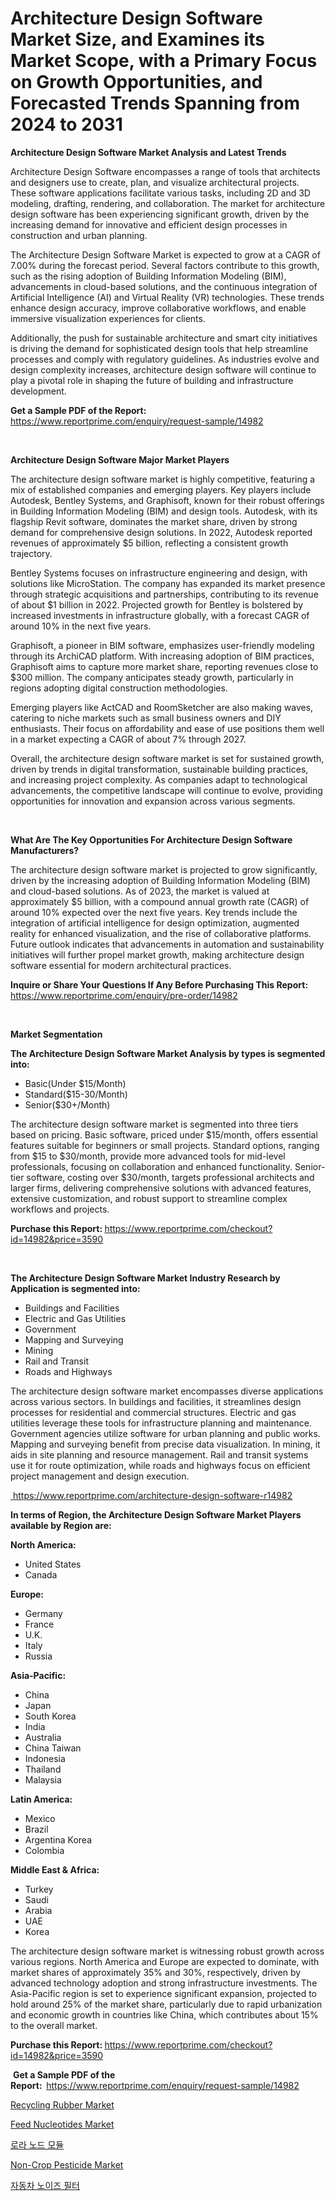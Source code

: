 <p><h1>Architecture Design Software Market Size, and Examines its Market Scope, with a Primary Focus on Growth Opportunities, and Forecasted Trends Spanning from 2024 to 2031</h1></p><p><strong>Architecture Design Software Market Analysis and Latest Trends</strong></p>
<p><p>Architecture Design Software encompasses a range of tools that architects and designers use to create, plan, and visualize architectural projects. These software applications facilitate various tasks, including 2D and 3D modeling, drafting, rendering, and collaboration. The market for architecture design software has been experiencing significant growth, driven by the increasing demand for innovative and efficient design processes in construction and urban planning.</p><p>The Architecture Design Software Market is expected to grow at a CAGR of 7.00% during the forecast period. Several factors contribute to this growth, such as the rising adoption of Building Information Modeling (BIM), advancements in cloud-based solutions, and the continuous integration of Artificial Intelligence (AI) and Virtual Reality (VR) technologies. These trends enhance design accuracy, improve collaborative workflows, and enable immersive visualization experiences for clients.</p><p>Additionally, the push for sustainable architecture and smart city initiatives is driving the demand for sophisticated design tools that help streamline processes and comply with regulatory guidelines. As industries evolve and design complexity increases, architecture design software will continue to play a pivotal role in shaping the future of building and infrastructure development.</p></p>
<p><strong>Get a Sample PDF of the Report:&nbsp;</strong> <a href="https://www.reportprime.com/enquiry/request-sample/14982">https://www.reportprime.com/enquiry/request-sample/14982</a></p>
<p>&nbsp;</p>
<p><strong>Architecture Design Software Major Market Players</strong></p>
<p><p>The architecture design software market is highly competitive, featuring a mix of established companies and emerging players. Key players include Autodesk, Bentley Systems, and Graphisoft, known for their robust offerings in Building Information Modeling (BIM) and design tools. Autodesk, with its flagship Revit software, dominates the market share, driven by strong demand for comprehensive design solutions. In 2022, Autodesk reported revenues of approximately $5 billion, reflecting a consistent growth trajectory.</p><p>Bentley Systems focuses on infrastructure engineering and design, with solutions like MicroStation. The company has expanded its market presence through strategic acquisitions and partnerships, contributing to its revenue of about $1 billion in 2022. Projected growth for Bentley is bolstered by increased investments in infrastructure globally, with a forecast CAGR of around 10% in the next five years.</p><p>Graphisoft, a pioneer in BIM software, emphasizes user-friendly modeling through its ArchiCAD platform. With increasing adoption of BIM practices, Graphisoft aims to capture more market share, reporting revenues close to $300 million. The company anticipates steady growth, particularly in regions adopting digital construction methodologies.</p><p>Emerging players like ActCAD and RoomSketcher are also making waves, catering to niche markets such as small business owners and DIY enthusiasts. Their focus on affordability and ease of use positions them well in a market expecting a CAGR of about 7% through 2027.</p><p>Overall, the architecture design software market is set for sustained growth, driven by trends in digital transformation, sustainable building practices, and increasing project complexity. As companies adapt to technological advancements, the competitive landscape will continue to evolve, providing opportunities for innovation and expansion across various segments.</p></p>
<p>&nbsp;</p>
<p><strong>What Are The Key Opportunities For Architecture Design Software Manufacturers?</strong></p>
<p><p>The architecture design software market is projected to grow significantly, driven by the increasing adoption of Building Information Modeling (BIM) and cloud-based solutions. As of 2023, the market is valued at approximately $5 billion, with a compound annual growth rate (CAGR) of around 10% expected over the next five years. Key trends include the integration of artificial intelligence for design optimization, augmented reality for enhanced visualization, and the rise of collaborative platforms. Future outlook indicates that advancements in automation and sustainability initiatives will further propel market growth, making architecture design software essential for modern architectural practices.</p></p>
<p><strong>Inquire or Share Your Questions If Any Before Purchasing This Report:</strong> <a href="https://www.reportprime.com/enquiry/pre-order/14982">https://www.reportprime.com/enquiry/pre-order/14982</a></p>
<p>&nbsp;</p>
<p><strong>Market Segmentation</strong></p>
<p><strong>The Architecture Design Software Market Analysis by types is segmented into:</strong></p>
<p><ul><li>Basic(Under $15/Month)</li><li>Standard($15-30/Month)</li><li>Senior($30+/Month)</li></ul></p>
<p><p>The architecture design software market is segmented into three tiers based on pricing. Basic software, priced under $15/month, offers essential features suitable for beginners or small projects. Standard options, ranging from $15 to $30/month, provide more advanced tools for mid-level professionals, focusing on collaboration and enhanced functionality. Senior-tier software, costing over $30/month, targets professional architects and larger firms, delivering comprehensive solutions with advanced features, extensive customization, and robust support to streamline complex workflows and projects.</p></p>
<p><strong>Purchase this Report:&nbsp;</strong><a href="https://www.reportprime.com/checkout?id=14982&price=3590">https://www.reportprime.com/checkout?id=14982&price=3590</a></p>
<p>&nbsp;</p>
<p><strong>The Architecture Design Software Market Industry Research by Application is segmented into:</strong></p>
<p><ul><li>Buildings and Facilities</li><li>Electric and Gas Utilities</li><li>Government</li><li>Mapping and Surveying</li><li>Mining</li><li>Rail and Transit</li><li>Roads and Highways</li></ul></p>
<p><p>The architecture design software market encompasses diverse applications across various sectors. In buildings and facilities, it streamlines design processes for residential and commercial structures. Electric and gas utilities leverage these tools for infrastructure planning and maintenance. Government agencies utilize software for urban planning and public works. Mapping and surveying benefit from precise data visualization. In mining, it aids in site planning and resource management. Rail and transit systems use it for route optimization, while roads and highways focus on efficient project management and design execution.</p></p>
<p><a href="https://www.reportprime.com/architecture-design-software-r14982">&nbsp;https://www.reportprime.com/architecture-design-software-r14982</a></p>
<p><strong>In terms of Region, the Architecture Design Software Market Players available by Region are:</strong></p>
<p>
    <p> <strong> North America: </strong>
        <ul>
            <li>United States</li>
            <li>Canada</li>
        </ul>
        </p> 
    <p> <strong> Europe: </strong>
        <ul>
            <li>Germany</li>
            <li>France</li>
            <li>U.K.</li>
            <li>Italy</li>
            <li>Russia</li>
        </ul>
        </p> 
    <p> <strong> Asia-Pacific: </strong>
        <ul>
            <li>China</li>
            <li>Japan</li>
            <li>South Korea</li>
            <li>India</li>
            <li>Australia</li>
            <li>China Taiwan</li>
            <li>Indonesia</li>
            <li>Thailand</li>
            <li>Malaysia</li>
        </ul>
        </p> 
    <p> <strong> Latin America: </strong>
        <ul>
            <li>Mexico</li>
            <li>Brazil</li>
            <li>Argentina Korea</li>
            <li>Colombia</li>
        </ul>
        </p> 
    <p> <strong> Middle East & Africa: </strong>
        <ul>
            <li>Turkey</li>
            <li>Saudi</li>
            <li>Arabia</li>
            <li>UAE</li>
            <li>Korea</li>
        </ul>
    </p>
    </p>
<p><p>The architecture design software market is witnessing robust growth across various regions. North America and Europe are expected to dominate, with market shares of approximately 35% and 30%, respectively, driven by advanced technology adoption and strong infrastructure investments. The Asia-Pacific region is set to experience significant expansion, projected to hold around 25% of the market share, particularly due to rapid urbanization and economic growth in countries like China, which contributes about 15% to the overall market.</p></p>
<p><strong>Purchase this Report: </strong><a href="https://www.reportprime.com/checkout?id=14982&price=3590">https://www.reportprime.com/checkout?id=14982&price=3590</a></p>
<p>&nbsp;<strong>Get a Sample PDF of the Report:&nbsp;&nbsp;</strong><a href="https://www.reportprime.com/enquiry/request-sample/14982">https://www.reportprime.com/enquiry/request-sample/14982</a></p>
<p><strong></strong></p>
<p><p><a href="https://www.linkedin.com/pulse/what-driving-global-recycling-rubber-market-dive-trends-usv6f?trackingId=dPUC%2Fr94QQisoOsa%2Bchudg%3D%3D">Recycling Rubber Market</a></p><p><a href="https://issuu.com/reportprime-2/docs/feed-nucleotides-market-size-2030.p_878723a56b386a">Feed Nucleotides Market</a></p><p><a href="https://medium.com/@joydelacr54/%EC%84%B8%EA%B3%84-lora-node-module-market-%EC%9D%80-2024%EC%97%90%EC%84%9C-2031%EB%A1%9C-%EC%97%B0%ED%8F%89%EA%B7%A0-%EC%A6%9D%EA%B0%80%EC%9C%A8%EC%9D%84-%EB%B3%B4%EC%9D%BC-%EA%B2%83%EC%9C%BC%EB%A1%9C-%EC%98%88%EC%83%81%EB%90%A9%EB%8B%88%EB%8B%A4-ea2a63cf82a0">로라 노드 모듈</a></p><p><a href="https://issuu.com/reportprime-2/docs/non-crop-pesticide-market-size-2030_823257bd771b92">Non-Crop Pesticide Market</a></p><p><a href="https://medium.com/@rekhakhatun65/%EC%84%B8%EA%B3%84-automotive-noise-filters-market-%EC%9D%80-2024%EC%97%90%EC%84%9C-2031%EB%A1%9C-%EC%97%B0%ED%8F%89%EA%B7%A0-%EC%A6%9D%EA%B0%80%EC%9C%A8%EC%9D%84-%EB%B3%B4%EC%9D%BC-%EA%B2%83%EC%9C%BC%EB%A1%9C-%EC%98%88%EC%83%81%EB%90%A9%EB%8B%88%EB%8B%A4-6b834995465f">자동차 노이즈 필터</a></p></p>